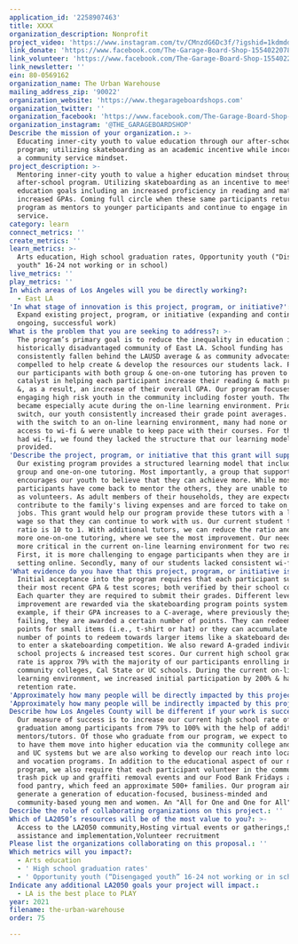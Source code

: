 ```yaml
---
application_id: '2258907463'
title: XXXX
organization_description: Nonprofit
project_video: 'https://www.instagram.com/tv/CMnzdG6Dc3f/?igshid=1kdmddyf9wnti'
link_donate: 'https://www.facebook.com/The-Garage-Board-Shop-155402207883024/'
link_volunteer: 'https://www.facebook.com/The-Garage-Board-Shop-155402207883024/'
link_newsletter: ''
ein: 80-0569162
organization_name: The Urban Warehouse
mailing_address_zip: '90022'
organization_website: 'https://www.thegarageboardshops.com'
organization_twitter: ''
organization_facebook: 'https://www.facebook.com/The-Garage-Board-Shop-155402207883024/'
organization_instagram: '@THE_GARAGEBOARDSHOP'
Describe the mission of your organization.: >-
  Educating inner-city youth to value education through our after-school
  program; utilizing skateboarding as an academic incentive while incorporating
  a community service mindset.
project_description: >-
  Mentoring inner-city youth to value a higher education mindset through our
  after-school program. Utilizing skateboarding as an incentive to meet their
  education goals including an increased proficiency in reading and math and
  increased GPAs. Coming full circle when these same participants return to our
  program as mentors to younger participants and continue to engage in community
  service.
category: learn
connect_metrics: ''
create_metrics: ''
learn_metrics: >-
  Arts education, High school graduation rates, Opportunity youth ("Disengaged
  youth" 16-24 not working or in school)
live_metrics: ''
play_metrics: ''
In which areas of Los Angeles will you be directly working?:
  - East LA
'In what stage of innovation is this project, program, or initiative?': >-
  Expand existing project, program, or initiative (expanding and continuing
  ongoing, successful work)
What is the problem that you are seeking to address?: >-
  The program’s primary goal is to reduce the inequality in education in the
  historically disadvantaged community of East LA. School funding has
  consistently fallen behind the LAUSD average & as community advocates, we feel
  compelled to help create & develop the resources our students lack. Providing
  our participants with both group & one-on-one tutoring has proven to be a
  catalyst in helping each participant increase their reading & math proficiency
  &, as a result, an increase of their overall GPA. Our program focuses on
  engaging high risk youth in the community including foster youth. The need
  became especially acute during the on-line learning environment. Prior to the
  switch, our youth consistently increased their grade point averages. However,
  with the switch to an on-line learning environment, many had none or limited
  access to wi-fi & were unable to keep pace with their courses. For those that
  had wi-fi, we found they lacked the structure that our learning model
  provided.
'Describe the project, program, or initiative that this grant will support to address the problem identified.': >-
  Our existing program provides a structured learning model that includes both
  group and one-on-one tutoring. Most importantly, a group that supports and
  encourages our youth to believe that they can achieve more. While most past
  participants have come back to mentor the others, they are unable to stay on
  as volunteers. As adult members of their households, they are expected to
  contribute to the family's living expenses and are forced to take on paying
  jobs. This grant would help our program provide these tutors with a living
  wage so that they can continue to work with us. Our current student to tutor
  ratio is 10 to 1. With additional tutors, we can reduce the ratio and focus on
  more one-on-one tutoring, where we see the most improvement. Our need became
  more critical in the current on-line learning environment for two reasons.
  First, it is more challenging to engage participants when they are in a group
  setting online. Secondly, many of our students lacked consistent wi-fi access.
'What evidence do you have that this project, program, or initiative is or will be successful, and how will you define and measure success?': >-
  Initial acceptance into the program requires that each participant submit
  their most recent GPA & test scores; both verified by their school counselor.
  Each quarter they are required to submit their grades. Different levels of
  improvement are rewarded via the skateboarding program points system. For
  example, if their GPA increases to a C-average, where previously they were
  failing, they are awarded a certain number of points. They can redeem their
  points for small items (i.e., t-shirt or hat) or they can accumulate a larger
  number of points to redeem towards larger items like a skateboard deck or fees
  to enter a skateboarding competition. We also reward A-graded individual
  school projects & increased test scores. Our current high school graduation
  rate is approx 79% with the majority of our participants enrolling in
  community colleges, Cal State or UC schools. During the current on-line
  learning environment, we increased initial participation by 200% & have a 100%
  retention rate.
'Approximately how many people will be directly impacted by this project, program, or initiative?': '2000'
'Approximately how many people will be indirectly impacted by this project, program, or initiative?': '10000'
Describe how Los Angeles County will be different if your work is successful.: >-
  Our measure of success is to increase our current high school rate of
  graduation among participants from 79% to 100% with the help of additional
  mentors/tutors. Of those who graduate from our program, we expect to continue
  to have them move into higher education via the community college and CalState
  and UC systems but we are also working to develop our reach into local trade
  and vocation programs. In addition to the educational aspect of our mentoring
  program, we also require that each participant volunteer in the community via
  trash pick up and graffiti removal events and our Food Bank Fridays and daily
  food pantry, which feed an approximate 500+ families. Our program aims to
  generate a generation of education-focused, business-minded and
  community-based young men and women. An "All for One and One for All" mindset.
Describe the role of collaborating organizations on this project.: ''
Which of LA2050’s resources will be of the most value to you?: >-
  Access to the LA2050 community,Hosting virtual events or gatherings,Strategy
  assistance and implementation,Volunteer recruitment
Please list the organizations collaborating on this proposal.: ''
Which metrics will you impact?:
  - Arts education
  - ' High school graduation rates'
  - ' Opportunity youth (“Disengaged youth” 16-24 not working or in school)'
Indicate any additional LA2050 goals your project will impact.:
  - LA is the best place to PLAY
year: 2021
filename: the-urban-warehouse
order: 75

---
```

